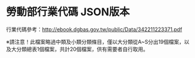 # 勞動部行業代碼 JSON版本 #

行業代碼參考：http://ebook.dgbas.gov.tw/public/Data/342211223371.pdf

※請注意！此檔案略過中類及小類分類條目，僅以大分類從A~S分出19個檔案，以及大分類總表1個檔案，共計20個檔案，供有需要者自行取用。